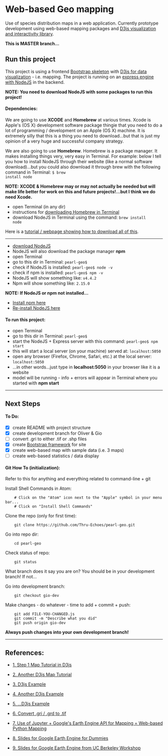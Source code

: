 # Web-based Geo mapping

Use of species distribution maps in a web application. Currently prototype development using web-based mapping packages and [D3js visualization and interactivity library](https://d3js.org/).

<strong> This is MASTER branch...</strong>

## Run this project

This project is using a frontend [Bootstrap skeleton](http://getbootstrap.com/) with [D3js for data visualization](https://d3js.org/) - i.e. mapping. The project is running on an [express engine with NodeJS](https://nodejs.org/en/) in the backend.

<strong>NOTE: You need to download NodeJS with some packages to run this project!</strong>

#### Dependencies:

We are going to use <strong>XCODE</strong> and <strong>Homebrew</strong> at various times. Xcode is Apple's (OS X) development software package thingie that you need to do a lot of programming / development on an Apple (OS X) machine. It is extremely silly that this is a thing you need to download...but that is just my opinion of a very huge and successful company strategy.

We are also going to use <strong>Homebrew</strong>. Homebrew is a package manager. It makes installing things very, very easy in Terminal. For example: below I tell you how to install NodeJS through their website (like a normal software download)...but you could also download it through brew with the following command in Terminal: <code>$ brew install node</code>

<strong>NOTE: XCODE & Homebrew may or may not actually be needed but will make life better for work on this and future projects!...but I think we do need Xcode.</strong>

* open Terminal (in any dir)
* instructions for [downloading Homebrew in Terminal](http://brew.sh/)
* download NodeJS in Terminal using the command: <code>brew install node</code>

Here is a [tutorial / webpage showing how to download all of this](http://blog.teamtreehouse.com/install-node-js-npm-mac).

<hr>

* [download NodeJS](https://nodejs.org/en/download/)
* NodeJS will also download the package manager <strong>npm</strong>
* open Terminal
* go to this dir in Terminal: <code>pearl-geo$ </code>
* check if NodeJS is installed: <code>pearl-geo$ node -v</code>
* check if npm is installed: <code>pearl-geo$ npm -v</code>
* NodeJS will show something like: <code>v4.4.2</code>
* Npm will show something like: <code>2.15.0</code>

<strong>NOTE: If NodeJS or npm not installed...</strong>

* [Install npm here](https://www.npmjs.com/package/download)
* [Re-install NodeJS here](https://nodejs.org/en/download/)

#### To run this project:

* open Terminal
* go to this dir in Terminal: <code>pearl-geo$ </code>
* start the NodeJS + Express server with this command: <code>pearl-geo$ npm start</code>
* this will start a local server (on your machine) served at: <code>localhost:5050</code>
* open any browser (Firefox, Chrome, Safari, etc.) at the local server: <code>localhost:5050</code>
* ...in other words...just type in <strong>localhost:5050</strong> in your browser like it is a website
* model will be running - info + errors will appear in Terminal where you started with <strong>npm start</strong>

<hr>

## Next Steps

#### To Do:

- [x] create README with project structure
- [x] create development branch for Oliver & Gio
- [ ] convert .gri to either .tif or .shp files
- [x] create [Bootstrap framework](http://getbootstrap.com/) for site
- [x] create web-based map with sample data (i.e. 3 maps)
- [ ] create web-based statistics / data display

#### Git How To (initialization):

Refer to this for anything and everything related to command-line + git

Install Shell Commands in Atom:
```
    # Click on the "Atom" icon next to the "Apple" symbol in your menu bar...
    # Click on "Install Shell Commands"
```
Clone the repo (only for first time):
```
    git clone https://github.com/Thru-Echoes/pearl-geo.git
```

Go into repo dir:
```
    cd pearl-geo
```

Check status of repo:
```
    git status
```

What branch does it say you are on? You should be in your development branch! If not...

Go into development branch:
```
    git checkout gio-dev
```

Make changes - do whatever - time to add + commit + push:
```
    git add FILE-YOU-CHANGED.js
    git commit -m "Describe what you did"
    git push origin gio-dev
```

<strong>Always push changes into your own development branch!</strong>

<hr>

## References:

* [1. Step 1 Map Tutorial in D3js](https://github.com/emeeks/d3-carto-map/wiki/Let's-Make-a-d3.carto-map-1:-Loading-a-Data-Layer)

* [2. Another D3js Map Tutorial](https://www.toptal.com/javascript/a-map-to-perfection-using-d3-js-to-make-beautiful-web-maps)

* [3. D3js Example](https://bl.ocks.org/mbostock/5342063)

* [4. Another D3js Example](https://bl.ocks.org/mbostock/4329423)

* [5. ...D3js Example](https://bost.ocks.org/mike/map/)

* [6. Convert .gri / .grd to .tif](http://gis.stackexchange.com/questions/87005/how-to-import-r-generated-gri-grd-raster-files-in-grass)

* [7. Use of Jupyter + Google's Earth Engine API for Mapping = Web-based Python Mapping](https://github.com/Thru-Echoes/jupyter-gee)

* [8. Slides for Google Earth Engine for Dummies](http://slides.com/miguelangelmenarguez/google-earth-engine-for-dummies-i#/)

* [9. Slides for Google Earth Engine from UC Berkeley Workshop](https://docs.google.com/presentation/d/1eeGZBbCOlkfLtIWz1FGr1LMN9FEs7xAtciIFY2PJN_A/edit#slide=id.g4954714e1_18)
